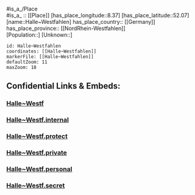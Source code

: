 ﻿---
location: [52.07,8.37] 
mapzoom: [7,12] 
mapmarker: city 
type: City
tags:
- geo/City


SpocWebEntityId: 30726
isDeleted: false
confidential: public

---
#is_a_/Place  
#is_a_ :: [[Place]] 
[has_place_longitude::8.37] 
[has_place_latitude::52.07] 
[name::Halle~Westfahlen] 
has_place_country:: [[Germany]]  
has_place_province:: [[NordRhein-Westfahlen]]  
[Population::] 
[Unknown::] 


```leaflet
id: Halle~Westfahlen
coordinates: [[Halle~Westfahlen]] 
markerFile: [[Halle~Westfahlen]] 
defaultZoom: 11 
maxZoom: 18
```


## Confidential Links & Embeds: 

### [Halle~Westf](/_public/Earth/Continent/Europe/Europe~Central/Germany/Germany~West/Nord_Rhein-Westfalen/counties~NW/Gütersloh/cities~Gütersloh/Halle~Westf.md) 

### [Halle~Westf.internal](/_internal/Earth/Continent/Europe/Europe~Central/Germany/Germany~West/Nord_Rhein-Westfalen/counties~NW/Gütersloh/cities~Gütersloh/Halle~Westf.internal.md) 

### [Halle~Westf.protect](/_protect/Earth/Continent/Europe/Europe~Central/Germany/Germany~West/Nord_Rhein-Westfalen/counties~NW/Gütersloh/cities~Gütersloh/Halle~Westf.protect.md) 

### [Halle~Westf.private](/_private/Earth/Continent/Europe/Europe~Central/Germany/Germany~West/Nord_Rhein-Westfalen/counties~NW/Gütersloh/cities~Gütersloh/Halle~Westf.private.md) 

### [Halle~Westf.personal](/_personal/Earth/Continent/Europe/Europe~Central/Germany/Germany~West/Nord_Rhein-Westfalen/counties~NW/Gütersloh/cities~Gütersloh/Halle~Westf.personal.md) 

### [Halle~Westf.secret](/_secret/Earth/Continent/Europe/Europe~Central/Germany/Germany~West/Nord_Rhein-Westfalen/counties~NW/Gütersloh/cities~Gütersloh/Halle~Westf.secret.md) 
